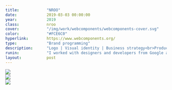 ```yaml
---
title:            "NROO"
date:             2019-03-03 00:00:00
year:             2019
class:            nroo
cover:            "/img/work/webcomponents/webcomponents-cover.svg"
color:            "#FCE6C0"
hyperlink:        https://www.webcomponents.org/
type:             "Brand programming"
description:      "Logo | Visual identity | Business strategy<br>Product design | Package design | Print design"
runin:            "I worked with designers and developers from Google and AQ to create this central directory of web components. With this platform, our goal was to make web components more comprehensive to developers who weren't familiar with them while supporting and nurturing the community of developers that were already on board."
layout:           post
---
```


<div class="post-content-grid">
  <div class="post-content-column column-2">
    <img class="post-content-screen desktop" src="{{ site.baseurl }}/img/work/webcomponents/webcomponents-home.png" />
  </div>
  <div class="post-content-column column-3">
    <img class="post-content-screen iphone" src="{{ site.baseurl }}/img/work/webcomponents/webcomponents-repo-mobile.png" />
  </div>
</div>

<img class="post-content-styleguide lazyload" src="{{ site.baseurl }}/img/work/webcomponents/webcomponents-cards.png" />
